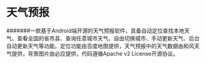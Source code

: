 天气预报
===========
#######一款基于Android端开源的天气预报软件，具备自动定位查找本地天气、查看全国的省市县、查询任意城市天气、自由切换城市、手动更新天气、后台自动更新天气等功能。定位功能由百度地图提供，天气预报中的天气数据由和风天气提供，背景图片由必应提供，代码遵循Apache v2 License开源协议。

